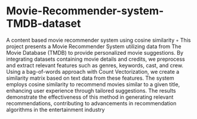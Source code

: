 # Movie-Recommender-system-TMDB-dataset
A content based movie recommender system using cosine similarity
◦	This project  presents a  Movie Recommender System utilizing data from The Movie Database (TMDB) to provide personalized movie suggestions. By integrating datasets containing movie details and credits, we preprocess and extract relevant features  such  as genres,  keywords,  cast, and crew. Using a bag-of-words approach  with Count Vectorization,  we create a similarity matrix based on  text data from these  features.  The system employs cosine similarity to recommend movies similar to  a given title, enhancing user experience through tailored suggestions. The results demonstrate the effectiveness of  this method in generating relevant recommendations, contributing to advancements in recommendation algorithms in the entertainment industry
